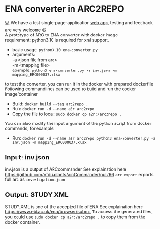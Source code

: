 # ENA converter in ARC2REPO
:computer: We have a test single-page-application [web app](https://nfdi4plants.github.io/arc2repo/), testing and feedback are very welcome :smiley:  
A  prototype of ARC to ENA converter with docker image  
requirement: python3.10 is required for xml support.
- basic usage: `python3.10 ena-converter.py`  
- arguments:  
  -a \<json file from arc\>  
  -m \<mapping file\>  
  example: `python3 ena-converter.py -a inv.json -m mapping_ERC000037.xlsx`

to test the converter, you can run it in the docker with prepared dockerfile
Following commandlines can be used to build and run the docker image/container
- Build: `docker build --tag arc2repo .`
- Run: `docker run -d --name a2r arc2repo`
- Copy the file to local: `sudo docker cp a2r:/arc2repo .`

You can also modify the input argument of the python script from docker commands, for example:
- Run: `docker run -d --name a2r arc2repo python3 ena-converter.py -a inv.json -m mapping_ERC000037.xlsx`


## Input: inv.json
inv.json is a output of ARCcommander
See explaination here https://github.com/nfdi4plants/arcCommander/pull/66
`arc export` exports full arc as `investigation.json`

## Output: STUDY.XML
STUDY.XML is one of the accepted file of ENA
See explaination here https://www.ebi.ac.uk/ena/browser/submit
To access the generated files, you could use `sudo docker cp a2r:/arc2repo .` to copy them from the docker container.
